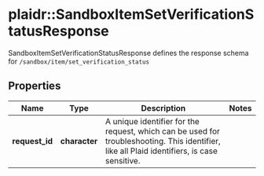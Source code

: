 # plaidr::SandboxItemSetVerificationStatusResponse

SandboxItemSetVerificationStatusResponse defines the response schema for `/sandbox/item/set_verification_status`

## Properties
Name | Type | Description | Notes
------------ | ------------- | ------------- | -------------
**request_id** | **character** | A unique identifier for the request, which can be used for troubleshooting. This identifier, like all Plaid identifiers, is case sensitive. | 


